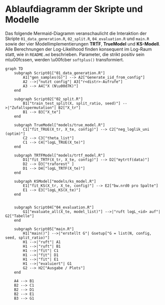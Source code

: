 # Ablaufdiagramm der Skripte und Modelle

Das folgende Mermaid-Diagramm veranschaulicht die Interaktion der Skripte
`01_data_generation.R`, `02_split.R`, `04_evaluation.R` und `main.R` sowie der
vier Modellimplementierungen **TRTF**, **TrueModel** und
**KS-Modell**. Alle Berechnungen der Log-Likelihood finden konsequent im
Log-Raum statt, wie in `README.md` beschrieben. Parameter, die strikt positiv
sein m\u00fcssen, werden \u00fcber `softplus()` transformiert.

```mermaid
graph TD
    subgraph Script01["01_data_generation.R"]
        A1["gen_samples(G)"] --> A2["Generate_iid_from_config"]
        A2 -->|"nutzt config"| A3["r<distr>-Aufrufe"]
        A3 --> A4["X (N\u00d7K)"]
    end

    subgraph Script02["02_split.R"]
        B1["train_test_split(X, split_ratio, seed)"] -->|"Zufallspermutation"| B2["X_tr"]
        B1 --> B3["X_te"]
    end

    subgraph TrueModel["models/true_model.R"]
        C1["fit_TRUE(X_tr, X_te, config)"] --> C2["neg_loglik_uni (optim)"]
        C2 --> C3["theta_list"]
        C1 --> C4["logL_TRUE(X_te)"]
    end

    subgraph TRTFModel["models/trtf_model.R"]
        D1["fit_TRTF(X_tr, X_te, config)"] --> D2["mytrtf(data)"]
        D2 --> D3["traforest" ]
        D1 --> D4["logL_TRTF(X_te)"]
    end

    subgraph KSModel["models/ks_model.R"]
        E1["fit_KS(X_tr, X_te, config)"] --> E2["bw.nrd0 pro Spalte"]
        E1 --> E3["logL_KS(X_te)"]
    end


    subgraph Script04["04_evaluation.R"]
        G1["evaluate_all(X_te, model_list)"] -->|"ruft logL_<id> auf"| G2["Tabelle"]
    end

    subgraph Script05["main.R"]
        H1["main()"] -->|"erstellt G"| Gsetup["G = list(N, config, seed, split_ratio)"]
        H1 -->|"ruft"| A1
        H1 -->|"ruft"| B1
        H1 -->|"fit"| C1
        H1 -->|"fit"| D1
        H1 -->|"fit"| E1
        H1 -->|"evaluiert"| G1
        G2 --> H2["Ausgabe / Plots"]
    end

    A4 --> B1
    B2 --> C1
    B2 --> D1
    B2 --> E1
    B3 --> G1
```
```
